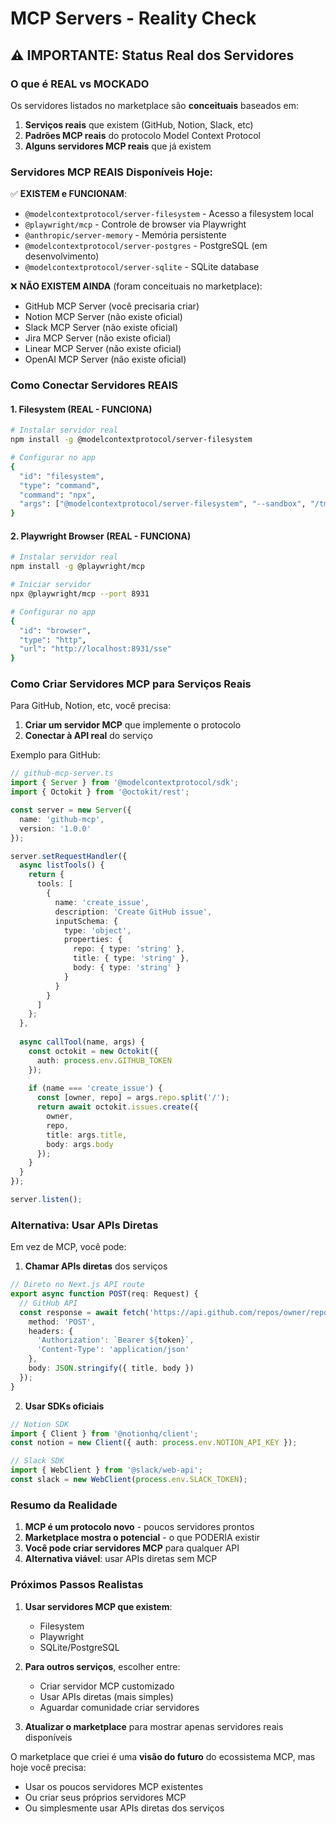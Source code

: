 # MCP Servers - Reality Check

## ⚠️ IMPORTANTE: Status Real dos Servidores

### O que é REAL vs MOCKADO

Os servidores listados no marketplace são **conceituais** baseados em:
1. **Serviços reais** que existem (GitHub, Notion, Slack, etc)
2. **Padrões MCP reais** do protocolo Model Context Protocol
3. **Alguns servidores MCP reais** que já existem

### Servidores MCP REAIS Disponíveis Hoje:

✅ **EXISTEM e FUNCIONAM**:
- `@modelcontextprotocol/server-filesystem` - Acesso a filesystem local
- `@playwright/mcp` - Controle de browser via Playwright
- `@anthropic/server-memory` - Memória persistente
- `@modelcontextprotocol/server-postgres` - PostgreSQL (em desenvolvimento)
- `@modelcontextprotocol/server-sqlite` - SQLite database

❌ **NÃO EXISTEM AINDA** (foram conceituais no marketplace):
- GitHub MCP Server (você precisaria criar)
- Notion MCP Server (não existe oficial)
- Slack MCP Server (não existe oficial)
- Jira MCP Server (não existe oficial)
- Linear MCP Server (não existe oficial)
- OpenAI MCP Server (não existe oficial)

### Como Conectar Servidores REAIS

#### 1. Filesystem (REAL - FUNCIONA)
```bash
# Instalar servidor real
npm install -g @modelcontextprotocol/server-filesystem

# Configurar no app
{
  "id": "filesystem",
  "type": "command",
  "command": "npx",
  "args": ["@modelcontextprotocol/server-filesystem", "--sandbox", "/tmp"]
}
```

#### 2. Playwright Browser (REAL - FUNCIONA)
```bash
# Instalar servidor real
npm install -g @playwright/mcp

# Iniciar servidor
npx @playwright/mcp --port 8931

# Configurar no app
{
  "id": "browser",
  "type": "http",
  "url": "http://localhost:8931/sse"
}
```

### Como Criar Servidores MCP para Serviços Reais

Para GitHub, Notion, etc, você precisa:

1. **Criar um servidor MCP** que implemente o protocolo
2. **Conectar à API real** do serviço

Exemplo para GitHub:
```typescript
// github-mcp-server.ts
import { Server } from '@modelcontextprotocol/sdk';
import { Octokit } from '@octokit/rest';

const server = new Server({
  name: 'github-mcp',
  version: '1.0.0'
});

server.setRequestHandler({
  async listTools() {
    return {
      tools: [
        {
          name: 'create_issue',
          description: 'Create GitHub issue',
          inputSchema: {
            type: 'object',
            properties: {
              repo: { type: 'string' },
              title: { type: 'string' },
              body: { type: 'string' }
            }
          }
        }
      ]
    };
  },
  
  async callTool(name, args) {
    const octokit = new Octokit({
      auth: process.env.GITHUB_TOKEN
    });
    
    if (name === 'create_issue') {
      const [owner, repo] = args.repo.split('/');
      return await octokit.issues.create({
        owner,
        repo,
        title: args.title,
        body: args.body
      });
    }
  }
});

server.listen();
```

### Alternativa: Usar APIs Diretas

Em vez de MCP, você pode:

1. **Chamar APIs diretas** dos serviços
```typescript
// Direto no Next.js API route
export async function POST(req: Request) {
  // GitHub API
  const response = await fetch('https://api.github.com/repos/owner/repo/issues', {
    method: 'POST',
    headers: {
      'Authorization': `Bearer ${token}`,
      'Content-Type': 'application/json'
    },
    body: JSON.stringify({ title, body })
  });
}
```

2. **Usar SDKs oficiais**
```typescript
// Notion SDK
import { Client } from '@notionhq/client';
const notion = new Client({ auth: process.env.NOTION_API_KEY });

// Slack SDK
import { WebClient } from '@slack/web-api';
const slack = new WebClient(process.env.SLACK_TOKEN);
```

### Resumo da Realidade

1. **MCP é um protocolo novo** - poucos servidores prontos
2. **Marketplace mostra o potencial** - o que PODERIA existir
3. **Você pode criar servidores MCP** para qualquer API
4. **Alternativa viável**: usar APIs diretas sem MCP

### Próximos Passos Realistas

1. **Usar servidores MCP que existem**:
   - Filesystem
   - Playwright
   - SQLite/PostgreSQL

2. **Para outros serviços**, escolher entre:
   - Criar servidor MCP customizado
   - Usar APIs diretas (mais simples)
   - Aguardar comunidade criar servidores

3. **Atualizar o marketplace** para mostrar apenas servidores reais disponíveis

O marketplace que criei é uma **visão do futuro** do ecossistema MCP, mas hoje você precisa:
- Usar os poucos servidores MCP existentes
- Ou criar seus próprios servidores MCP
- Ou simplesmente usar APIs diretas dos serviços